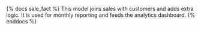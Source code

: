 {% docs sale_fact %}
This model joins sales with customers and adds extra logic.
It is used for monthly reporting and feeds the analytics dashboard.
{% enddocs %}
